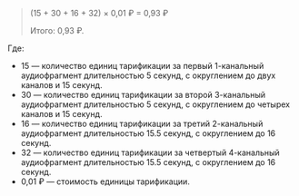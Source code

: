 > (15 + 30 + 16 + 32) × 0,01&nbsp;₽ = 0,93&nbsp;₽
>
> Итого: 0,93&nbsp;₽.

Где:

* 15 — количество единиц тарификации за первый 1-канальный аудиофрагмент длительностью 5 секунд, с округлением до двух каналов и 15 секунд.
* 30 — количество единиц тарификации за второй 3-канальный аудиофрагмент длительностью 5 секунд, с округлением до четырех каналов и 15 секунд.
* 16 — количество единиц тарификации за третий 2-канальный аудиофрагмент длительностью 15.5 секунд, с округлением до 16 секунд.
* 32 — количество единиц тарификации за четвертый 4-канальный аудиофрагмент длительностью 15.5 секунд, с округлением до 16 секунд.
* 0,01&nbsp;₽ — стоимость единицы тарификации.